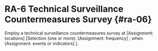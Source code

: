 # RA-6 Technical Surveillance Countermeasures Survey {#ra-06}

Employ a technical surveillance countermeasures survey at [Assignment: locations]
               [Selection (one or more): 
                  [Assignment: frequency]
               ; when [Assignment: events or indicators]
               ].

